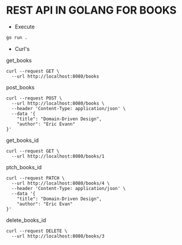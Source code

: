 # REST API IN GOLANG FOR BOOKS

* Execute
```bash
go run .
```

* Curl's

get_books

```curl
curl --request GET \
  --url http://localhost:8080/books
```

post_books
```curl
curl --request POST \
  --url http://localhost:8080/books \
  --header 'Content-Type: application/json' \
  --data '{
	"title": "Domain-Driven Design", 
	"author": "Eric Evann"
}'
```

get_books_id
```curl
curl --request GET \
  --url http://localhost:8080/books/1
```

ptch_books_id
```curl
curl --request PATCH \
  --url http://localhost:8080/books/4 \
  --header 'Content-Type: application/json' \
  --data '{
	"title": "Domain-Driven Design", 
	"author": "Eric Evan"
}'
```

delete_books_id
```curl
curl --request DELETE \
  --url http://localhost:8080/books/3
```

